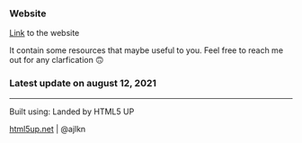 ### Website
[Link](https://dikshuy.github.io/dikshant) to the website

It contain some resources that maybe useful to you. Feel free to reach me out for any clarfication 🙃

### Latest update on august 12, 2021
---

Built using: 
Landed by HTML5 UP

[html5up.net](https://html5up.net/) | @ajlkn
